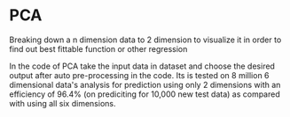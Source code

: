 # PCA
Breaking down a n dimension data to 2 dimension to visualize it in order to find out best fittable function or other regression

In the code of PCA take the input data in dataset and choose the desired output after auto pre-processing in the code.
Its is tested on 8 million 6 dimensional data's analysis for prediction using only 2 dimensions with an efficiency of 96.4% (on prediciting for 10,000 new test data) as compared with using all six dimensions.

